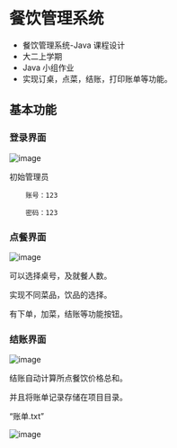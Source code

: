 # 餐饮管理系统
- 餐饮管理系统-Java 课程设计
- 大二上学期
- Java 小组作业
- 实现订桌，点菜，结账，打印账单等功能。
## 基本功能
### 登录界面

![image](https://user-images.githubusercontent.com/99958961/202331838-e32d018d-b273-498e-9cd2-27a4cb6655ca.png)

初始管理员

        账号：123
       
        密码：123


### 点餐界面

![image](https://user-images.githubusercontent.com/99958961/202332023-d756c0a5-7a52-431a-9b60-1170bc3475de.png)

可以选择桌号，及就餐人数。

实现不同菜品，饮品的选择。

有下单，加菜，结账等功能按钮。

###  结账界面

![image](https://user-images.githubusercontent.com/99958961/202332103-6bf1c615-5249-4a8e-aec4-8a319674d5bc.png)

结账自动计算所点餐饮价格总和。

并且将账单记录存储在项目目录。

“账单.txt”

![image](https://user-images.githubusercontent.com/99958961/202332148-aba86c27-a6e7-4136-b78b-44bce995c423.png)
